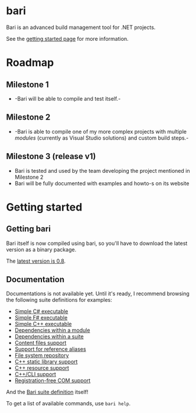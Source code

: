bari
====

Bari is an advanced build management tool for .NET projects.

See the [getting started page](https://github.com/vigoo/bari/wiki/GettingStarted) for more information.

# Roadmap #

## Milestone 1 ##

* -Bari will be able to compile and test itself.-

## Milestone 2 ##

* -Bari is able to compile one of my more complex projects with multiple _modules_ (currently as Visual Studio solutions) and custom build steps.-

## Milestone 3 (release v1) ##

* Bari is tested and used by the team developing the project mentioned in Milestone 2
* Bari will be fully documented with examples and howto-s on its website


# Getting started #
## Getting bari ##

Bari itself is now compiled using bari, so you'll have to download the latest version as a binary package. 

The [latest version is 0.8](https://github.com/vigoo/bari/releases/tag/0.8).

## Documentation ##
Documentations is not available yet. Until it's ready, I recommend browsing the following suite definitions for examples:

* [Simple C# executable](https://github.com/vigoo/bari/blob/master/systest/single-cs-exe/suite.yaml)
* [Simple F# executable](https://github.com/vigoo/bari/blob/master/systest/single-fs-exe/suite.yaml)
* [Simple C++ executable](https://github.com/vigoo/bari/tree/master/systest/single-cpp-exe)
* [Dependencies within a module](https://github.com/vigoo/bari/blob/master/systest/module-ref-test/suite.yaml)
* [Dependencies within a suite](https://github.com/vigoo/bari/blob/master/systest/suite-ref-test/suite.yaml)
* [Content files support](https://github.com/vigoo/bari/blob/master/systest/content-test/suite.yaml)
* [Support for reference aliases](https://github.com/vigoo/bari/blob/master/systest/alias-test/suite.yaml)
* [File system repository](https://github.com/vigoo/bari/blob/master/systest/fsrepo-test/suite.yaml) 
* [C++ static library support](https://github.com/vigoo/bari/blob/master/systest/static-lib-test/suite.yaml)
* [C++ resource support](https://github.com/vigoo/bari/blob/master/systest/cpp-rc-support/suite.yaml)
* [C++/CLI support](https://github.com/vigoo/bari/blob/master/systest/mixed-cpp-cli/suite.yaml)
* [Registration-free COM support](https://github.com/vigoo/bari/blob/master/systest/regfree-com-server/suite.yaml)

And the [Bari suite definition](https://github.com/vigoo/bari/blob/master/suite.yaml) itself! 

To get a list of available commands, use
`bari help`.
